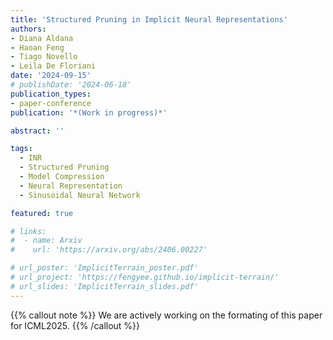```yaml
---
title: 'Structured Pruning in Implicit Neural Representations'
authors:
- Diana Aldana
- Haoan Feng
- Tiago Novello
- Leila De Floriani
date: '2024-09-15'
# publishDate: '2024-06-18'
publication_types:
- paper-conference
publication: '*(Work in progress)*'

abstract: ''

tags:
  - INR
  - Structured Pruning
  - Model Compression
  - Neural Representation
  - Sinusoidal Neural Network

featured: true

# links:
#  - name: Arxiv
#    url: 'https://arxiv.org/abs/2406.00227'

# url_poster: 'ImplicitTerrain_poster.pdf'
# url_project: 'https://fengyee.github.io/implicit-terrain/'
# url_slides: 'ImplicitTerrain_slides.pdf'
---
```


{{% callout note %}}
We are actively working on the formating of this paper for ICML2025.
{{% /callout %}}

